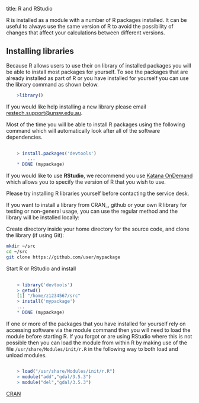 title: R and RStudio

R is installed as a module with a number of R packages installed. It can be useful to always use the same version of R to avoid the possibility of changes that affect your
calculations between different versions.

## Installing libraries

Because R allows users to use their on library of installed packages you will be able to install most packages for yourself. To see the packages that are already installed as
part of R or you have installed for yourself you can use the library command as shown below.

``` r
    >library()
```

If you would like help installing a new library please email [restech.support@unsw.edu.au](mailto:restech.support@unsw.edu.au).

Most of the time you will be able to install R packages using the following command which will automatically look after all of the software dependencies. 

``` r
    
    > install.packages('devtools')
        ...
    * DONE (mypackage)
```



If you would like to use **RStudio**, we recommend you use [Katana OnDemand](../using_katana/ondemand.md) which allows you to specify the version of R that you
wish to use.


Please try installing R libraries yourself before contacting the service desk. 

If you want to install a library from CRAN_, github or your own R library for 
testing or non-general usage, you can use the regular method and the library 
will be installed locally:

Create directory inside your home directory for the source code, and clone the library (if using Git):

``` bash
mkdir ~/src
cd ~/src
git clone https://github.com/user/mypackage 
```

Start R or RStudio and install 

``` r
    
    > library('devtools')
    > getwd()
    [1] "/home/z1234567/src"
    > install('mypackage')
    ...
    * DONE (mypackage)
```

If one or more of the packages that you have installed for yourself rely on accessing software via the module command then you will need to load the module before starting R. If you forgot or are
using RStudio where this is not possible then you can load the module from within R by making use of the file `/usr/share/Modules/init/r.R` in the following way to both load and unload modules.
``` r

    > load("/usr/share/Modules/init/r.R")
    > module("add","gdal/3.5.3")
	> module("del","gdal/3.5.3")
```


[CRAN](https://cran.r-project.org/web/packages/index.html)
